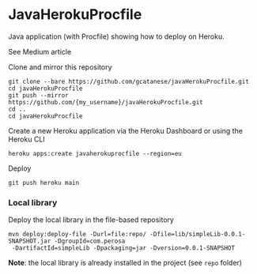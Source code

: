 # JavaHerokuProcfile

Java application (with Procfile) showing how to deploy on Heroku. 

See Medium article

Clone and mirror this repository
```
git clone --bare https://github.com/gcatanese/javaHerokuProcfile.git
cd javaHerokuProcfile
git push --mirror https://github.com/{my_username}/javaHerokuProcfile.git
cd ..
cd javaHerokuProcfile
```

Create a new Heroku application via the Heroku Dashboard or using the Heroku CLI
```
heroku apps:create javaherokuprocfile --region=eu
```
Deploy
```
git push heroku main
```

### Local library

Deploy the local library in the file-based repository
```
mvn deploy:deploy-file -Durl=file:repo/ -Dfile=lib/simpleLib-0.0.1-SNAPSHOT.jar -DgroupId=com.perosa 
 -DartifactId=simpleLib -Dpackaging=jar -Dversion=0.0.1-SNAPSHOT
```

**Note**: the local library is already installed in the project (see `repo` folder)